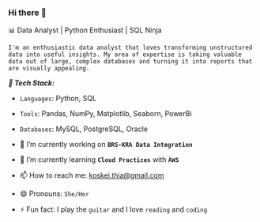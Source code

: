 ### Hi there 👋
📊 Data Analyst | Python Enthusiast | SQL Ninja

`I'm an enthusiastic data analyst that loves transforming unstructured data into useful insights. My area of expertise is taking valuable data out of large, complex databases and turning it into reports that are visually appealing.`

***🔧 Tech Stack:***
 - `Languages`:  Python, SQL
 - `Tools`:  Pandas, NumPy, Matplotlib, Seaborn, PowerBi
 - `Databases`:  MySQL, PostgreSQL, Oracle

- 🔭 I’m currently working on **`BRS-KRA Data Integration`**
- 🌱 I’m currently learning **`Cloud Practices`** with **`ÀWS`**
- 📫 How to reach me: koskei.thia@gmail.com
- 😄 Pronouns: `She/Her`
- ⚡ Fun fact: I play the `guitar` and I love `reading` and `coding`


<!--
**cynthiakoskei/cynthiakoskei** is a ✨ _special_ ✨ repository because its `README.md` (this file) appears on your GitHub profile.

Here are some ideas to get you started:

- 🔭 I’m currently working on ...
- 🌱 I’m currently learning ...
- 👯 I’m looking to collaborate on ...
- 🤔 I’m looking for help with ...
- 💬 Ask me about ...
- 📫 How to reach me: ...
- 😄 Pronouns: ...
- ⚡ Fun fact: ...
- 🔧 Tech Stack:
-->
